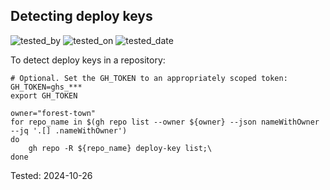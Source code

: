 ## Detecting deploy keys

![tested_by](https://img.shields.io/badge/tested_by-gm3dmo-blue)
![tested_on](https://img.shields.io/badge/tested_on-ghec-blue)
![tested_date](https://img.shields.io/badge/tested_date-2025--03--21-blue)


To detect deploy keys in a repository:


```shell
# Optional. Set the GH_TOKEN to an appropriately scoped token:
GH_TOKEN=ghs_***
export GH_TOKEN
```


```shell
owner="forest-town"
for repo_name in $(gh repo list --owner ${owner} --json nameWithOwner --jq '.[] .nameWithOwner')
do
    gh repo -R ${repo_name} deploy-key list;\
done
```

Tested: 2024-10-26
